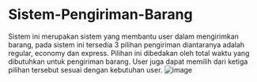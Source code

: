 # Sistem-Pengiriman-Barang

Sistem ini merupakan sistem yang membantu user dalam mengirimkan barang, pada sistem ini tersedia 3 pilihan pengiriman diantaranya adalah regular, economy dan express. Pilihan ini dibedakan oleh total waktu yang dibutuhkan untuk pengiriman barang. User juga dapat memilih dari ketiga pilihan tersebut sesuai dengan kebutuhan user.
![image](https://user-images.githubusercontent.com/72520165/223473091-1d5b4931-2c9b-476f-b4c7-e3a37b348d57.png)
